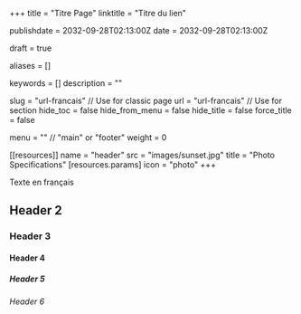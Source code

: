 +++
title = "Titre Page"
linktitle = "Titre du lien"

publishdate = 2032-09-28T02:13:00Z
date = 2032-09-28T02:13:00Z

draft = true

aliases = []

keywords = []
description = ""

slug = "url-francais" // Use for classic page
url = "url-francais" // Use for section
hide_toc = false
hide_from_menu = false
hide_title = false
force_title = false

menu = "" // "main" or "footer"
weight = 0

[[resources]]
    name = "header"
    src = "images/sunset.jpg"
    title = "Photo Specifications"
    [resources.params]
        icon = "photo"
+++

Texte en français

## Header 2

### Header 3

#### Header 4

##### Header 5

###### Header 6
